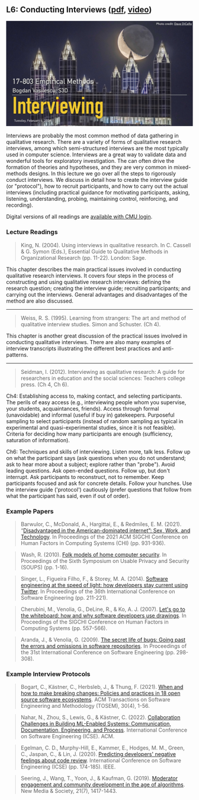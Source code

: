 ## L6: Conducting Interviews ([pdf](../slides/06-interviewing.pdf), [video](https://youtu.be/HuA6hB0_rpM))

[![Lecture6-Interviews](../assets/images/06-interviewing.jpg)](../slides/06-interviewing.pdf)

Interviews are probably the most common method of data gathering in qualitative research. There are a variety of forms of qualitative research interviews, among which semi-structured interviews are the most typically used in computer science. Interviews are a great way to validate data and wonderful tools for exploratory investigation. The can often drive the formation of theories and hypotheses, and they are very common in mixed-methods designs. In this lecture we go over all the steps to rigorously conduct interviews. We discuss in detail how to create the interview guide (or "protocol"), how to recruit participants, and how to carry out the actual interviews (including practical guidance for motivating participants, asking, listening, understanding, probing, maintaining control, reinforcing, and recording).

Digital versions of all readings are [available with CMU login](https://drive.google.com/drive/folders/1JBuidWSQqyVV2LX0V8xoE6xeooJR-N1O?usp=sharing).

### Lecture Readings

> King, N. (2004). Using interviews in qualitative research. In C. Cassell & G. Symon (Eds.), Essential Guide to Qualitative Methods in Organizational Research (pp. 11-22). London: Sage.

This chapter describes the main practical issues involved in conducting qualitative research interviews. It covers four steps in the process of constructing and using qualitative research interviews: defining the research question; creating the interview guide; recruiting participants; and carrying out the interviews. General advantages and disadvantages of the method are also discussed.

---
> Weiss, R. S. (1995). Learning from strangers: The art and method of qualitative interview studies. Simon and Schuster. (Ch 4).

This chapter is another great discussion of the practical issues involved in conducting qualitative interviews. There are also many examples of interview transcripts illustrating the different best practices and anti-patterns.

---
> Seidman, I. (2012). Interviewing as qualitative research: A guide for researchers in education and the social sciences: Teachers college press. (Ch 4, Ch 6).

Ch4: Establishing access to, making contact, and selecting participants. The perils of easy access (e.g., interviewing people whom you supervise, your students, acquaintances, friends). Access through formal (unavoidable) and informal (useful if buy in) gatekeepers. Purposeful sampling to select participants (instead of random sampling as typical in experimental and quasi-experimental studies, since it is not feasible). Criteria for deciding how many participants are enough (sufficiency, saturation of information).

Ch6: Techniques and skills of interviewing. Listen more, talk less. Follow up on what the participant says (ask questions when you do not understand; ask to hear more about a subject; explore rather than "probe"). Avoid leading questions. Ask open-ended questions. Follow up, but don't interrupt. Ask participants to reconstruct, not to remember. Keep participants focused and ask for concrete details. Follow your hunches. Use the interview guide ('protocol') cautiously (prefer questions that follow from what the participant has said, even if out of order).


### Example Papers

> Barwulor, C., McDonald, A., Hargittai, E., & Redmiles, E. M. (2021). “[Disadvantaged in the American-dominated internet”: Sex, Work, and Technology](https://files.osf.io/v1/resources/vzehu/providers/osfstorage/5f63a97211fb7c000f18f2c7?format=pdf&action=download&direct&version=2). In Proceedings of the 2021 ACM SIGCHI Conference on Human Factors in Computing Systems (CHI) (pp. 931-936).

> Wash, R. (2010). [Folk models of home computer security](https://www.rickwash.com/papers/rwash-homesec-soups10-final.pdf). In Proceedings of the Sixth Symposium on Usable Privacy and Security (SOUPS) (pp. 1-16).

> Singer, L., Figueira Filho, F., & Storey, M. A. (2014). [Software engineering at the speed of light: how developers stay current using Twitter](https://dl.acm.org/doi/pdf/10.1145/2568225.2568305). In Proceedings of the 36th International Conference on Software Engineering (pp. 211-221).

> Cherubini, M., Venolia, G., DeLine, R., & Ko, A. J. (2007). [Let's go to the whiteboard: how and why software developers use drawings](https://dl.acm.org/doi/pdf/10.1145/1240624.1240714). In Proceedings of the SIGCHI Conference on Human Factors in Computing Systems (pp. 557-566).

> Aranda, J., & Venolia, G. (2009). [The secret life of bugs: Going past the errors and omissions in software repositories](https://ieeexplore.ieee.org/stamp/stamp.jsp?arnumber=5070530). In Proceedings of the 31st International Conference on Software Engineering (pp. 298-308).


### Example Interview Protocols

> Bogart, C., Kästner, C., Herbsleb, J., & Thung, F. (2021). [When and how to make breaking changes: Policies and practices in 18 open source software ecosystems](https://dl.acm.org/doi/abs/10.1145/3447245). ACM Transactions on Software Engineering and Methodology (TOSEM), 30(4), 1-56.

> Nahar, N., Zhou, S., Lewis, G., & Kästner, C. (2022). [Collaboration Challenges in Building ML-Enabled Systems: Communication, Documentation, Engineering, and Process](https://arxiv.org/pdf/2110.10234v3.pdf). International Conference on Software Engineering (ICSE). ACM.

> Egelman, C. D., Murphy-Hill, E., Kammer, E., Hodges, M. M., Green, C., Jaspan, C., & Lin, J. (2020). [Predicting developers' negative feelings about code review](https://ieeexplore.ieee.org/abstract/document/9283927/). International Conference on Software Engineering (ICSE) (pp. 174-185). IEEE.

> Seering, J., Wang, T., Yoon, J., & Kaufman, G. (2019). [Moderator engagement and community development in the age of algorithms](https://journals.sagepub.com/doi/abs/10.1177/1461444818821316). New Media & Society, 21(7), 1417-1443.
